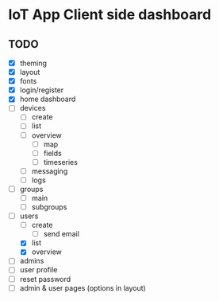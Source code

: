 # IoT App Client side dashboard

## TODO

- [x] theming
- [x] layout
- [x] fonts
- [x] login/register
- [x] home dashboard
- [ ] devices
  - [ ] create
  - [ ] list
  - [ ] overview
    - [ ] map
    - [ ] fields
    - [ ] timeseries
  - [ ] messaging
  - [ ] logs
- [ ] groups
  - [ ] main
  - [ ] subgroups
- [ ] users
  - [ ] create
    - [ ] send email
  - [x] list
  - [x] overview
- [ ] admins
- [ ] user profile
- [ ] reset password
- [ ] admin & user pages (options in layout)
